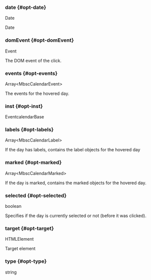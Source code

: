 ### date {#opt-date}

Date

Date
### domEvent {#opt-domEvent}

Event

The DOM event of the click.
### events {#opt-events}

Array&lt;MbscCalendarEvent&gt;

The events for the hovered day.
### inst {#opt-inst}

EventcalendarBase


### labels {#opt-labels}

Array&lt;MbscCalendarLabel&gt;

If the day has labels, contains the label objects for the hovered day
### marked {#opt-marked}

Array&lt;MbscCalendarMarked&gt;

If the day is marked, contains the marked objects for the hovered day.
### selected {#opt-selected}

boolean

Specifies if the day is currently selected or not (before it was clicked).
### target {#opt-target}

HTMLElement

Target element
### type {#opt-type}

string

